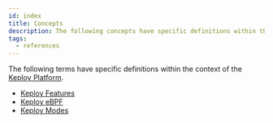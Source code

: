 ```yaml
---
id: index
title: Concepts
description: The following concepts have specific definitions within the context of the Keploy Platform.
tags:
  - references
---
```


The following terms have specific definitions within the context of the [Keploy Platform](/concepts/what-is-keploy).

- [Keploy Features](/concepts/what-are-keploy-features)
- [Keploy eBPF](/concepts/what-is-keploy-sdk)
- [Keploy Modes](/concepts/what-are-keploy-sdk-modes)
